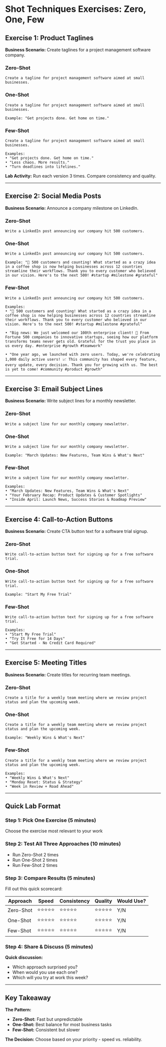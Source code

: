 # Shot Techniques Exercises: Zero, One, Few

## Exercise 1: Product Taglines

**Business Scenario:** Create taglines for a project management software company.

### Zero-Shot
```
Create a tagline for project management software aimed at small businesses.
```

### One-Shot  
```
Create a tagline for project management software aimed at small businesses.

Example: "Get projects done. Get home on time."
```

### Few-Shot
```
Create a tagline for project management software aimed at small businesses.

Examples:
• "Get projects done. Get home on time."
• "Less chaos. More results."
• "Turn deadlines into lifelines."
```

**Lab Activity:** Run each version 3 times. Compare consistency and quality.

---

## Exercise 2: Social Media Posts

**Business Scenario:** Announce a company milestone on LinkedIn.

### Zero-Shot
```
Write a LinkedIn post announcing our company hit 500 customers.
```

### One-Shot
```
Write a LinkedIn post announcing our company hit 500 customers.

Example: "🎉 500 customers and counting! What started as a crazy idea in a coffee shop is now helping businesses across 12 countries streamline their workflows. Thank you to every customer who believed in our vision. Here's to the next 500! #startup #milestone #grateful"
```

### Few-Shot
```
Write a LinkedIn post announcing our company hit 500 customers.

Examples:
• "🎉 500 customers and counting! What started as a crazy idea in a coffee shop is now helping businesses across 12 countries streamline their workflows. Thank you to every customer who believed in our vision. Here's to the next 500! #startup #milestone #grateful"

• "Big news: We just welcomed our 100th enterprise client! 🚀 From Fortune 500 companies to innovative startups, seeing how our platform transforms teams never gets old. Grateful for the trust you place in us every day. #enterprise #growth #teamwork"

• "One year ago, we launched with zero users. Today, we're celebrating 1,000 daily active users! 📈 This community has shaped every feature, every update, every decision. Thank you for growing with us. The best is yet to come! #community #product #growth"
```

---

## Exercise 3: Email Subject Lines

**Business Scenario:** Write subject lines for a monthly newsletter.

### Zero-Shot
```
Write a subject line for our monthly company newsletter.
```

### One-Shot
```
Write a subject line for our monthly company newsletter.

Example: "March Updates: New Features, Team Wins & What's Next"
```

### Few-Shot
```
Write a subject line for our monthly company newsletter.

Examples:
• "March Updates: New Features, Team Wins & What's Next"
• "Your February Recap: Product Updates & Customer Spotlights"  
• "Inside April: Launch News, Success Stories & Roadmap Preview"
```

---

## Exercise 4: Call-to-Action Buttons

**Business Scenario:** Create CTA button text for a software trial signup.

### Zero-Shot
```
Write call-to-action button text for signing up for a free software trial.
```

### One-Shot
```
Write call-to-action button text for signing up for a free software trial.

Example: "Start My Free Trial"
```

### Few-Shot
```
Write call-to-action button text for signing up for a free software trial.

Examples:
• "Start My Free Trial"
• "Try It Free for 14 Days"
• "Get Started - No Credit Card Required"
```

---

## Exercise 5: Meeting Titles

**Business Scenario:** Create titles for recurring team meetings.

### Zero-Shot
```
Create a title for a weekly team meeting where we review project status and plan the upcoming week.
```

### One-Shot
```
Create a title for a weekly team meeting where we review project status and plan the upcoming week.

Example: "Weekly Wins & What's Next"
```

### Few-Shot
```
Create a title for a weekly team meeting where we review project status and plan the upcoming week.

Examples:
• "Weekly Wins & What's Next"
• "Monday Reset: Status & Strategy"
• "Week in Review + Road Ahead"
```

---

## Quick Lab Format

### Step 1: Pick One Exercise (5 minutes)
Choose the exercise most relevant to your work

### Step 2: Test All Three Approaches (10 minutes)
- Run Zero-Shot 2 times
- Run One-Shot 2 times  
- Run Few-Shot 2 times

### Step 3: Compare Results (5 minutes)
Fill out this quick scorecard:

| Approach | Speed | Consistency | Quality | Would Use? |
|----------|-------|-------------|---------|------------|
| Zero-Shot | ⭐⭐⭐⭐⭐ | ⭐⭐⭐⭐⭐ | ⭐⭐⭐⭐⭐ | Y/N |
| One-Shot | ⭐⭐⭐⭐⭐ | ⭐⭐⭐⭐⭐ | ⭐⭐⭐⭐⭐ | Y/N |
| Few-Shot | ⭐⭐⭐⭐⭐ | ⭐⭐⭐⭐⭐ | ⭐⭐⭐⭐⭐ | Y/N |

### Step 4: Share & Discuss (5 minutes)
**Quick discussion:**
- Which approach surprised you?
- When would you use each one?
- Which will you try at work this week?

---

## Key Takeaway

**The Pattern:**
- **Zero-Shot:** Fast but unpredictable
- **One-Shot:** Best balance for most business tasks
- **Few-Shot:** Consistent but slower

**The Decision:** Choose based on your priority - speed vs. reliability.